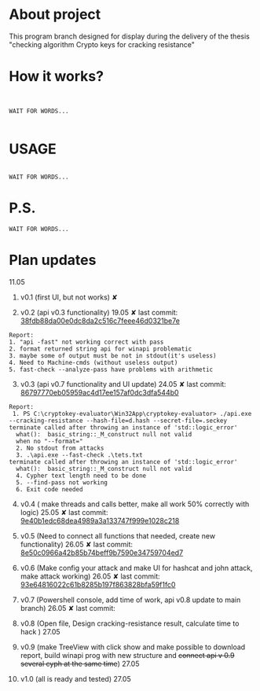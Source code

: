 # About project

This program branch designed for display during the delivery of the thesis
"checking algorithm Crypto keys for cracking resistance"

# How it works?

```


WAIT FOR WORDS...


```

# USAGE

```

WAIT FOR WORDS...
```

# P.S.
```
WAIT FOR WORDS...
```

# Plan updates

11.05
1. v0.1 (first UI, but not works) ✘

2. v0.2 (api v0.3 functionality) 19.05 ✘ last commit: [38fdb88da00e0dc8da2c516c7feee46d0321be7e](https://github.com/Martinfree/cryptokey-evaluator/commit/38fdb88da00e0dc8da2c516c7feee46d0321be7e)
 ```
Report:
 1. "api -fast" not working correct with pass
 2. format returned string api for winapi problematic
 3. maybe some of output must be not in stdout(it's useless)
 4. Need to Machine-cmds (without useless output)
 5. fast-check --analyze-pass have problems with arithmetic
 ```

3. v0.3 (api v0.7 functionality and UI update) 24.05 ✘ last commit: [86797770eb05959ac4d17ee157af0dc3dfa544b0](https://github.com/Martinfree/cryptokey-evaluator/commit/86797770eb05959ac4d17ee157af0dc3dfa544b0)
```
Report:
 1. PS C:\cryptokey-evaluator\Win32App\cryptokey-evaluator> ./api.exe --cracking-resistance --hash-file=d.hash --secret-file=.seckey
terminate called after throwing an instance of 'std::logic_error'
  what():  basic_string::_M_construct null not valid
  when no "--format="
  2. No stdout from attacks
  3. .\api.exe --fast-check .\tets.txt
terminate called after throwing an instance of 'std::logic_error'
  what():  basic_string::_M_construct null not valid
  4. Cypher text length need to be done
  5. --find-pass not working
  6. Exit code needed
```
4. v0.4 ( make threads and calls better, make all work 50% correctly with logic) 25.05 ✘ last commit: [9e40b1edc68dea4989a3a133747f999e1028c218](https://github.com/Martinfree/cryptokey-evaluator/commit/9e40b1edc68dea4989a3a133747f999e1028c218)

5. v0.5 (Need to connect all functions that needed, create new functionality) 26.05 ✘ last commit: [8e50c0966a42b85b74beff9b7590e34759704ed7](https://github.com/Martinfree/cryptokey-evaluator/commit/8e50c0966a42b85b74beff9b7590e34759704ed7)

6. v0.6 (Make config your attack and make UI for hashcat and john attack, make attack working) 26.05 ✘ last commit: [93e64816022c61b8285b197f863828bfa59f1fc0](https://github.com/Martinfree/cryptokey-evaluator/commit/93e64816022c61b8285b197f863828bfa59f1fc0)

7. v0.7 (Powershell console, add time of work, api v0.8 update to main branch) 26.05 ✘ last commit: []()

8. v0.8 (Open file, Design cracking-resistance result, calculate time to hack ) 27.05

9. v0.9 (make TreeView with click show and make possible to download report, build winapi prog with new structure and ~~connect api v 0.9~~ ~~several cyph at the same time~~) 27.05

10. v1.0 (all is ready and tested) 27.05
